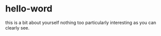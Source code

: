 # hello-word

this is a bit about yourself
nothing too particularly interesting
as you can clearly see.
